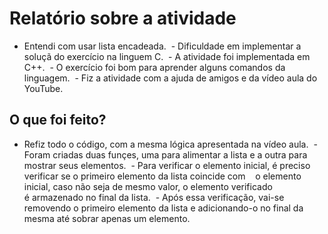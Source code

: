 # Relatório sobre a atividade
  
  - Entendi com usar lista encadeada.
  - Dificuldade em implementar a soluçã do exercício na linguem C.
  - A atividade foi implementada em C++.
  - O exercício foi bom para aprender alguns comandos da linguagem.
  - Fiz a atividade com a ajuda de amigos e da vídeo aula do YouTube.

## O que foi feito?
  
  - Refiz todo o código, com a mesma lógica apresentada na vídeo aula.
  - Foram criadas duas funçes, uma para alimentar a lista e a outra para mostrar seus elementos.
  - Para verificar o elemento inicial, é preciso verificar se o primeiro elemento da lista coincide com
    o elemento inicial, caso não seja de mesmo valor, o elemento verificado é armazenado no final da lista.
  - Após essa verificação, vai-se removendo o primeiro elemento da lista e adicionando-o no final da mesma até 
    sobrar apenas um elemento.
